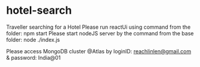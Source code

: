 # hotel-search
Traveller searching for a Hotel
Please run reactUi using command from the folder: npm start
Please start nodeJS server by the command from the base folder: node ./index.js

Please access MongoDB cluster @Atlas by loginID: reachlinlen@gmail.com & password: India@01